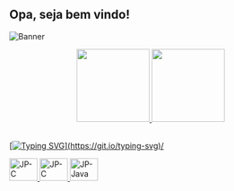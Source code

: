 ## Opa, seja bem vindo!

![Banner](https://res.cloudinary.com/superfolio/image/upload/v1620689979/68747470733a2f2f692e70696e696d672e636f6d2f6f726967696e616c732f63362f33332f63322f63363333633230656465383266306530636564376435373064626533613166332e676966_yjuh2s.gif)

<div align="center">
  <a href="https://github.com/J0aoPaulo">
  <img height="130em" src="https://github-readme-stats.vercel.app/api?username=J0aoPaulo&show_icons=true&theme=midnight-purple&include_all_commits=true&count_private=true"/>
  <img height="130em" src="https://github-readme-stats.vercel.app/api/top-langs/?username=J0aoPaulo&layout=compact&langs_count=7&theme=midnight-purple"/>
</div>

</div>
<div style="display: inline_block"><br>
  
   [![Typing SVG](https://readme-typing-svg.herokuapp.com/?color=yellow-green&size=28&justify=true&justify=true&width=460&lines=Dev+front-end+em+progresso.;)](https://git.io/typing-svg)/
  
  <img align="justify" alt="JP-C" height="40" width="50" src="https://cdn.jsdelivr.net/gh/devicons/devicon/icons/c/c-original.svg">
  <img align="justify" alt="JP-C" height="40" width="50" src="https://cdn.jsdelivr.net/gh/devicons/devicon/icons/cplusplus/cplusplus-original.svg">
  <img align="justify" alt="JP-Java" height="40" width="50" src="https://cdn.jsdelivr.net/gh/devicons/devicon/icons/java/java-original.svg">
</div>
